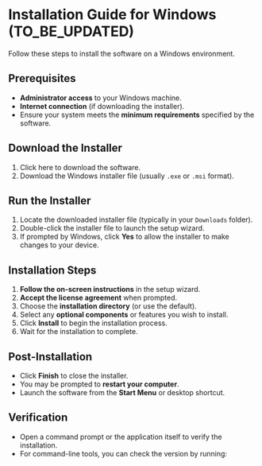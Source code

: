 # Installation Guide for Windows (TO_BE_UPDATED)

Follow these steps to install the software on a Windows environment.

## Prerequisites

- **Administrator access** to your Windows machine.
- **Internet connection** (if downloading the installer).
- Ensure your system meets the **minimum requirements** specified by the software.

## Download the Installer

1. Click here <ADD LINK> to download the software.
2. Download the Windows installer file (usually `.exe` or `.msi` format).

## Run the Installer

1. Locate the downloaded installer file (typically in your `Downloads` folder).
2. Double-click the installer file to launch the setup wizard.
3. If prompted by Windows, click **Yes** to allow the installer to make changes to your device.

## Installation Steps

1. **Follow the on-screen instructions** in the setup wizard.
2. **Accept the license agreement** when prompted.
3. Choose the **installation directory** (or use the default).
4. Select any **optional components** or features you wish to install.
5. Click **Install** to begin the installation process.
6. Wait for the installation to complete.

## Post-Installation

- Click **Finish** to close the installer.
- You may be prompted to **restart your computer**.
- Launch the software from the **Start Menu** or desktop shortcut.

## Verification

- Open a command prompt or the application itself to verify the installation.
- For command-line tools, you can check the version by running:

